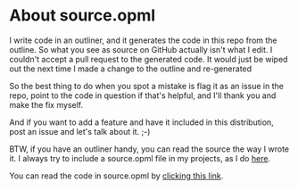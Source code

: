# About source.opml

I write code in an outliner, and it generates the code in this repo from the outline. So what you see as source on GitHub actually isn't what I edit. I couldn't accept a pull request to the generated code. It would just be wiped out the next time I made a change to the outline and re-generated

So the best thing to do when you spot a mistake is flag it as an issue in the repo, point to the code in question if that's helpful, and I'll thank you and make the fix myself.

And if you want to add a feature and have it included in this distribution, post an issue and let's talk about it. ;-)

BTW, if you have an outliner handy, you can read the source the way I wrote it. I always try to include a source.opml file in my projects, as I do <a href="https://github.com/scripting/feedlandInstall/blob/main/source.opml">here</a>. 

You can read the code in source.opml by <a href="http://gitsourcereader.opml.org/?repo=feedlandInstall">clicking this link</a>.

